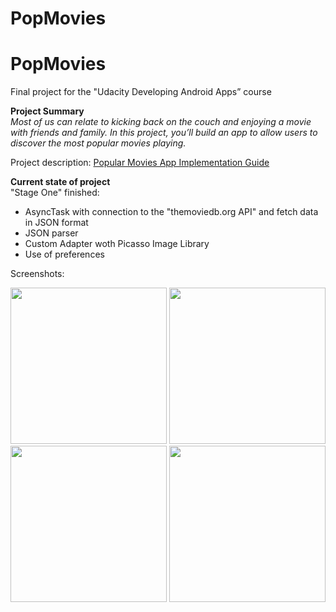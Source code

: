 # PopMovies

# PopMovies

Final project for the "Udacity Developing Android Apps” course

<b>Project Summary</b>  
<i>Most of us can relate to kicking back on the couch and enjoying a movie with friends and family. In this project, you’ll build an app to allow users to discover the most popular movies playing.</i>



Project description: <a href="https://docs.google.com/document/d/1ZlN1fUsCSKuInLECcJkslIqvpKlP7jWL2TP9m6UiA6I/pub?embedded=true">Popular Movies App Implementation Guide</a>

<b>Current state of project</b>   
"Stage One" finished:
<ul><li>AsyncTask with connection to the "themoviedb.org API" and fetch data in JSON format</li>
<li>JSON parser</li>
<li>Custom Adapter woth Picasso Image Library</li>
<li>Use of preferences</li></ul>

Screenshots:

<img src="http://i.imgur.com/0PVvqTa.jpg" height="250"/>
<img src="http://i.imgur.com/CAQKu8V.png" height="250"/>
<img src="http://i.imgur.com/KdnYSdD.jpg" height="250"/>
<img src="http://i.imgur.com/isml7a4.png" height="250"/>
